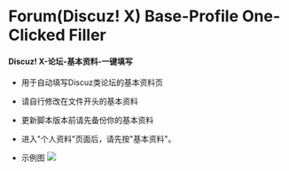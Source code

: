 Forum(Discuz! X) Base-Profile One-Clicked Filler
==============
#### Discuz! X-论坛-基本资料-一键填写

- 用于自动填写Discuz类论坛的基本资料页
- 请自行修改在文件开头的基本资料
- 更新脚本版本前请先备份你的基本资料

- 进入"个人资料"页面后，请先按"基本资料"。

- 示例图
![](https://raw.githubusercontent.com/zheung/userscript/master/greasyfork/4797/preview01.gif)